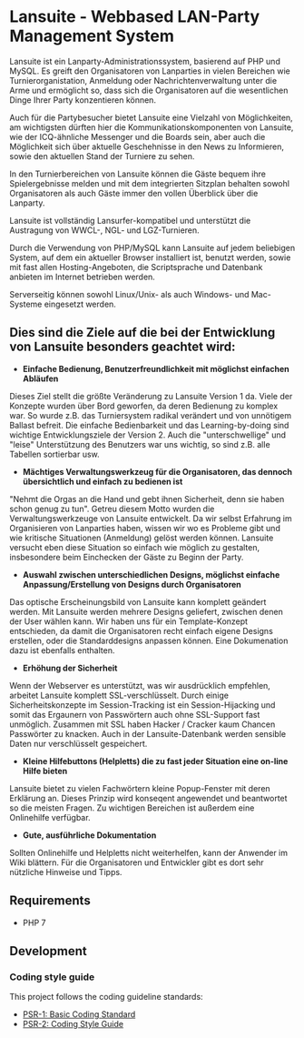 # Lansuite - Webbased LAN-Party Management System

Lansuite ist ein Lanparty-Administrationssystem, basierend auf PHP und MySQL.
Es greift den Organisatoren von Lanparties in vielen Bereichen wie Turnierorganistation, Anmeldung oder Nachrichtenverwaltung unter die Arme und ermöglicht so, dass sich die Organisatoren auf die wesentlichen Dinge Ihrer Party konzentieren können.

Auch für die Partybesucher bietet Lansuite eine Vielzahl von Möglichkeiten, am wichtigsten dürften hier die Kommunikationskomponenten von Lansuite, wie der ICQ-ähnliche Messenger und die Boards sein, aber auch die Möglichkeit sich über aktuelle Geschehnisse in den News zu Informieren, sowie den aktuellen Stand der Turniere zu sehen.

In den Turnierbereichen von Lansuite können die Gäste bequem ihre Spielergebnisse melden und mit dem integrierten Sitzplan behalten sowohl Organisatoren als auch Gäste immer den vollen Überblick über die Lanparty.

Lansuite ist vollständig Lansurfer-kompatibel und unterstützt die Austragung von WWCL-, NGL- und LGZ-Turnieren.

Durch die Verwendung von PHP/MySQL kann Lansuite auf jedem beliebigen System, auf dem ein aktueller Browser installiert ist, benutzt werden, sowie mit fast allen Hosting-Angeboten, die Scriptsprache und Datenbank anbieten im Internet betrieben werden.

Serverseitig können sowohl Linux/Unix- als auch Windows- und Mac-Systeme eingesetzt werden.

## Dies sind die Ziele auf die bei der Entwicklung von Lansuite besonders geachtet wird:

- **Einfache Bedienung, Benutzerfreundlichkeit mit möglichst einfachen Abläufen**

Dieses Ziel stellt die größte Veränderung zu Lansuite Version 1 da. Viele der Konzepte wurden über Bord geworfen, da deren Bedienung zu komplex war. So wurde z.B. das Turniersystem radikal verändert und von unnötigem Ballast befreit. Die einfache Bedienbarkeit und das Learning-by-doing sind wichtige Entwicklungsziele der Version 2. Auch die "unterschwellige" und "leise" Unterstützung des Benutzers war uns wichtig, so sind z.B. alle Tabellen sortierbar usw.

- **Mächtiges Verwaltungswerkzeug für die Organisatoren, das dennoch übersichtlich und einfach zu bedienen ist**

"Nehmt die Orgas an die Hand und gebt ihnen Sicherheit, denn sie haben schon genug zu tun". Getreu diesem Motto wurden die Verwaltungswerkzeuge von Lansuite entwickelt. Da wir selbst Erfahrung im Organisieren von Lanparties haben, wissen wir wo es Probleme gibt und wie kritische Situationen (Anmeldung) gelöst werden können. Lansuite versucht eben diese Situation so einfach wie möglich zu gestalten, insbesondere beim Einchecken der Gäste zu Beginn der Party.

- **Auswahl zwischen unterschiedlichen Designs, möglichst einfache Anpassung/Erstellung von Designs durch Organisatoren**

Das optische Erscheinungsbild von Lansuite kann komplett geändert werden. Mit Lansuite werden mehrere Designs geliefert, zwischen denen der User wählen kann. Wir haben uns für ein Template-Konzept entschieden, da damit die Organisatoren recht einfach eigene Designs erstellen, oder die Standarddesigns anpassen können. Eine Dokumenation dazu ist ebenfalls enthalten.

- **Erhöhung der Sicherheit**

Wenn der Webserver es unterstützt, was wir ausdrücklich empfehlen, arbeitet Lansuite komplett SSL-verschlüsselt. Durch einige Sicherheitskonzepte im Session-Tracking ist ein Session-Hijacking und somit das Ergaunern von Passwörtern auch ohne SSL-Support fast unmöglich. Zusammen mit SSL haben Hacker / Cracker kaum Chancen Passwörter zu knacken. Auch in der Lansuite-Datenbank werden sensible Daten nur verschlüsselt gespeichert.

- **Kleine Hilfebuttons (Helpletts) die zu fast jeder Situation eine on-line Hilfe bieten**

Lansuite bietet zu vielen Fachwörtern kleine Popup-Fenster mit deren Erklärung an. Dieses Prinzip wird konseqent angewendet und beantwortet so die meisten Fragen. Zu wichtigen Bereichen ist außerdem eine Onlinehilfe verfügbar.

- **Gute, ausführliche Dokumentation**

Sollten Onlinehilfe und Helpletts nicht weiterhelfen, kann der Anwender im Wiki blättern. Für die Organisatoren und Entwickler gibt es dort sehr nützliche Hinweise und Tipps.

## Requirements

* PHP 7

## Development

### Coding style guide

This project follows the coding guideline standards:

* [PSR-1: Basic Coding Standard](http://www.php-fig.org/psr/psr-1/)
* [PSR-2: Coding Style Guide](http://www.php-fig.org/psr/psr-2/)
